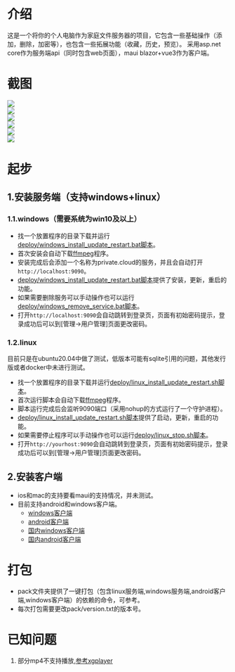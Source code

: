 # 介绍
这是一个将你的个人电脑作为家庭文件服务器的项目，它包含一些基础操作（添加，删除，加密等），也包含一些拓展功能（收藏，历史，预览）。
采用asp.net core作为服务端api（同时包含web页面），maui blazor+vue3作为客户端。

# 截图
<img src="https://gitee.com/developer333/private-cloud/raw/main/screenshot/login.png">
<br>
<img src="https://gitee.com/developer333/private-cloud/raw/main/screenshot/medialib.png">
<br>
<img src="https://gitee.com/developer333/private-cloud/raw/main/screenshot/file.png">
<br>
<img src="https://gitee.com/developer333/private-cloud/raw/main/screenshot/play.png">
<br>
<img src="https://gitee.com/developer333/private-cloud/raw/main/screenshot/user.png">
<br>
<img src="https://gitee.com/developer333/private-cloud/raw/main/screenshot/about.png">

# 起步

## 1.安装服务端（支持windows+linux）

### 1.1.windows（需要系统为win10及以上）
* 找一个放置程序的目录下载并运行[deploy/windows_install_update_restart.bat脚本](https://gitee.com/developer333/private-cloud/raw/main/deploy/windows_install_update_restart.bat)。
* 首次安装会自动下载[ffmpeg](https://gitee.com/developer333/private-cloud/releases/download/1.0/ffmpeg.windows.zip)程序。
* 安装完成后会添加一个名称为private.cloud的服务，并且会自动打开```http://localhost:9090```。
* [deploy/windows_install_update_restart.bat脚本](https://gitee.com/developer333/private-cloud/raw/main/deploy/windows_install_update_restart.bat)提供了安装，更新，重启的功能。
* 如果需要删除服务可以手动操作也可以运行[deploy/windows_remove_service.bat脚本](https://gitee.com/developer333/private-cloud/raw/main/deploy/windows_remove_service.bat)。
* 打开```http://localhost:9090```会自动跳转到登录页，页面有初始密码提示，登录成功后可以到[管理->用户管理]页面更改密码。

### 1.2.linux
目前只是在ubuntu20.04中做了测试，低版本可能有sqlite引用的问题，其他发行版或者docker中未进行测试。

* 找一个放置程序的目录下载并运行[deploy/linux_install_update_restart.sh脚本](https://gitee.com/developer333/private-cloud/raw/main/deploy/linux_install_update_restart.sh)。
* 首次运行脚本会自动下载[ffmpeg](https://gitee.com/developer333/private-cloud/releases/download/1.0/ffmpeg.linux.tar.xz)程序。
* 脚本运行完成后会监听9090端口（采用nohup的方式运行了一个守护进程）。
* [deploy/linux_install_update_restart.sh脚本](https://gitee.com/developer333/private-cloud/raw/main/deploy/linux_install_update_restart.sh)提供了启动，更新，重启的功能。
* 如果需要停止程序可以手动操作也可以运行[deploy/linux_stop.sh脚本](https://gitee.com/developer333/private-cloud/raw/main/deploy/linux_stop.sh)。
* 打开```http://yourhost:9090```会自动跳转到登录页，页面有初始密码提示，登录成功后可以到[管理->用户管理]页面更改密码。

## 2.安装客户端
* ios和mac的支持要看maui的支持情况，并未测试。
* 目前支持android和windows客户端。
    * [windows客户端](https://github.com/yibei333/private-cloud/releases/download/1.0/clients.privatecloud.win64.1.0.exe)
    * [android客户端](https://github.com/yibei333/private-cloud/releases/download/1.0/clients.privatecloud.android.1.0.apk)
    * [国内windows客户端](https://gitee.com/developer333/private-cloud/releases/download/1.0/clients.privatecloud.win64.1.0.exe)
    * [国内android客户端](https://gitee.com/developer333/private-cloud/releases/download/1.0/clients.privatecloud.android.1.0.apk)

# 打包
* pack文件夹提供了一键打包（包含linux服务端,windows服务端,android客户端,windows客户端）的依赖的命令，可参考。
* 每次打包需要更改pack/version.txt的版本号。

# 已知问题

1. 部分mp4不支持播放,[参考xgplayer](https://v3.h5player.bytedance.com/guide/extends/about_format.html)
